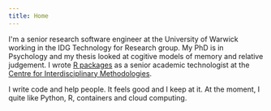 ```yaml
---
title: Home
---
```


I'm a senior research software engineer at the University of Warwick working in the IDG Technology for Research group. My PhD is in Psychology and my thesis looked at cogitive models of memory and relative judgement. I wrote [R packages](https://github.com/warwickcim) as a senior academic technologist at the [Centre for Interdisciplinary Methodologies](https://warwick.ac.uk/fac/cross_fac/cim/).

I write code and help people. It feels good and I keep at it. At the moment, I quite like Python, R, containers and cloud computing.
